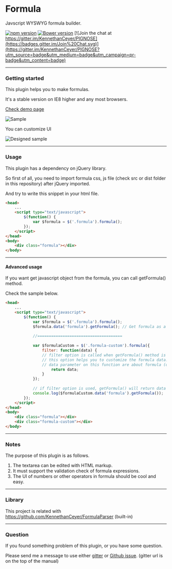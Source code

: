 # Formula
Javscript WYSWYG formula builder.

[![npm version](https://badge.fury.io/js/jquery-formula.svg)](https://badge.fury.io/js/jquery-formula) [![Bower version](https://badge.fury.io/bo/jquery-formula.svg)](https://badge.fury.io/bo/jquery-formula) [![Join the chat at https://gitter.im/KennethanCeyer/PIGNOSE](https://badges.gitter.im/Join%20Chat.svg)](https://gitter.im/KennethanCeyer/PIGNOSE?utm_source=badge&utm_medium=badge&utm_campaign=pr-badge&utm_content=badge)

----

### Getting started

This plugin helps you to make formulas.

It's a stable version on IE8 higher and any most browsers.

[Check demo page](http://www.pigno.se/barn/PIGNOSE-Formula)

![Sample](http://www.nhpcw.com/upload/%25EB%258B%25A4%25EC%259A%25B4%25EB%25A1%259C%25EB%2593%259C%2B%25284%2529_032116101121.png)

You can customize UI

![Designed sample](http://www.nhpcw.com/upload/%25EB%258B%25A4%25EC%259A%25B4%25EB%25A1%259C%25EB%2593%259C%2B%25282%2529_071916121936.png)

----

### Usage

This plugin has a dependency on jQuery library.

So first of all, you need to import formula css, js file (check src or dist folder in this repository) after jQuery imported.

And try to write this snippet in your html file.

```html
<head>
	...
	<script type="text/javascript">
		$(function() {
			var $formula = $('.formula').formula();
		});
	</script>
</head>
<body>
	<div class="formula"></div>
</body>
```

----

#### Advanced usage

If you want get javascript object from the formula, you can call getFormula() method.

Check the sample below.

```html
<head>
	...
	<script type="text/javascript">
		$(function() {
			var $formula = $('.formula').formula();
			$formula.data('formula').getFormula(); // Get formula as a string type.
			
			//=====================================
			
			var $formulaCustom = $('.formula-custom').formula({
				filter: function(data) {
				// filter option is called when getFormula() method is called.
				// this option helps you to customize the formula data.
				// data parameter on this function are about formula (object type).
					return data;
				}
			});
			
			// if filter option is used, getFormula() will return data as an object type. 
			console.log($formulaCustom.data('formula').getFormula());
		});
	</script>
</head>
<body>
	<div class="formula"></div>
	<div class="formula-custom"></div>
</body>
```

----

### Notes

The purpose of this plugin is as follows. 

1. The textarea can be edited with HTML markup. 
2. It must support the validation check of formula expressions.
3. The UI of numbers or other operators in formula should be cool and easy.

----

### Library

This project is related with https://github.com/KennethanCeyer/FormulaParser (built-in)

----

### Question

If you found something problem of this plugin, or you have some question.

Please send me a message to use either [gitter](https://gitter.im/KennethanCeyer/PIGNOSE) or [Github issue](https://github.com/KennethanCeyer/Formula/issues). (gitter url is on the top of the manual)
